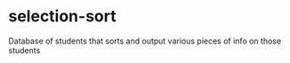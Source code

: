 # selection-sort
Database of students that sorts and output various pieces of info on those students
